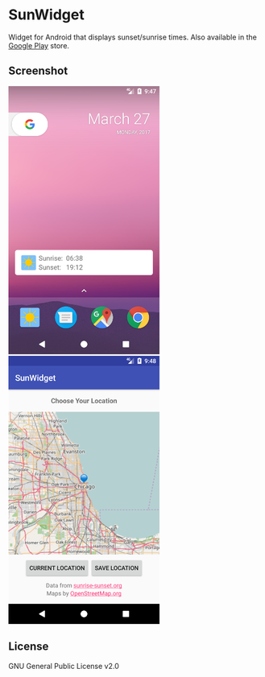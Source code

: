# SunWidget
Widget for Android that displays sunset/sunrise times. Also available in the [Google Play](https://play.google.com/store/apps/details?id=xyz.koleno.sunwidget) store.


## Screenshot
![Screenshot](screenshot.png?raw=true "Screenshot")
![Screenshot](screenshot2.png?raw=true "Screenshot")

## License
GNU General Public License v2.0 
